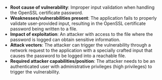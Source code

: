 - **Root cause of vulnerability**: Improper input validation when handling the OpenSSL certificate password.
- **Weaknesses/vulnerabilities present**: The application fails to properly validate user-provided input, resulting in the OpenSSL certificate password being written to a file.
- **Impact of exploitation**: An attacker with access to the file where the password is logged can obtain sensitive information.
- **Attack vectors**: The attacker can trigger the vulnerability through a network request to the application with a specially crafted input that causes the password to be logged into a reachable file.
- **Required attacker capabilities/position**: The attacker needs to be an authenticated user with administrative privileges (high privileges) to trigger the vulnerability.